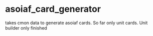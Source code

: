 # asoiaf_card_generator
takes cmon data to generate asoiaf cards. So far only unit cards. Unit builder only finished
